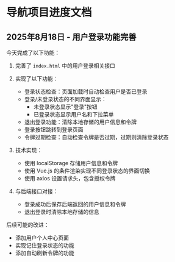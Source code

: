 # 导航项目进度文档

## 2025年8月18日 - 用户登录功能完善

今天完成了以下功能：

1. 完善了 `index.html` 中的用户登录相关接口
2. 实现了以下功能：
   - 登录状态检查：页面加载时自动检查用户是否已登录
   - 登录/未登录状态的不同界面显示：
     - 未登录状态显示"登录"按钮
     - 已登录状态显示用户名和下拉菜单
   - 退出登录功能：清除本地存储的用户信息和令牌
   - 登录按钮跳转到登录页面
   - 令牌过期检查：自动检查令牌是否过期，过期则清除登录状态

3. 技术实现：
   - 使用 localStorage 存储用户信息和令牌
   - 使用 Vue.js 的条件渲染实现不同登录状态的界面切换
   - 使用 axios 设置请求头，包含授权令牌

4. 与后端接口对接：
   - 登录成功后保存后端返回的用户信息和令牌
   - 退出登录时清除本地存储的信息

后续可能的改进：
- 添加用户个人中心页面
- 实现记住登录状态的功能
- 添加自动刷新令牌的功能
